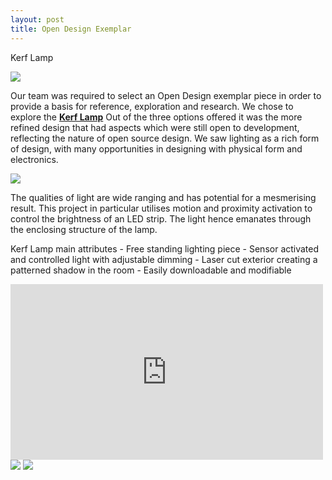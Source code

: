 ```yaml
---
layout: post
title: Open Design Exemplar
---
```


<p> Kerf Lamp</p>
<body>

<img src="http://cdn.instructables.com/FOT/TTBT/HOSLKKT7/FOTTTBTHOSLKKT7.LARGE.jpg">

<p>Our team was required to select an Open Design exemplar piece in order to provide a basis for reference, exploration and research. We chose to explore the <strong><u>Kerf Lamp</u></strong>
Out of the three options offered it was the more refined design that had aspects which were still open to development, reflecting the nature of open source design. We saw lighting as a rich form of design, with many opportunities in designing with physical form and electronics.</p>

<img src="http://cdn.instructables.com/F1Z/XIK1/HOUGGTRA/F1ZXIK1HOUGGTRA.LARGE.jpg">

<p>The qualities of light are wide ranging and has potential for a mesmerising result. 
This project in particular utilises motion and proximity activation to control the brightness of an LED strip. The light hence emanates through the enclosing structure of the lamp.

Kerf Lamp main attributes - Free standing lighting piece - Sensor activated and controlled light with adjustable dimming - Laser cut exterior creating a patterned shadow in the room - Easily downloadable and modifiable </p>

<iframe src="https://player.vimeo.com/video/81082152" width="500" height="281" frameborder="0" webkitallowfullscreen mozallowfullscreen allowfullscreen></iframe>

<img src="http://cdn.instructables.com/FMF/MU6S/HOUG50NE/FMFMU6SHOUG50NE.MEDIUM.jpg">

<img src="http://cdn.instructables.com/F08/AGPZ/HOUG75JZ/F08AGPZHOUG75JZ.MEDIUM.jpg">

</body>
